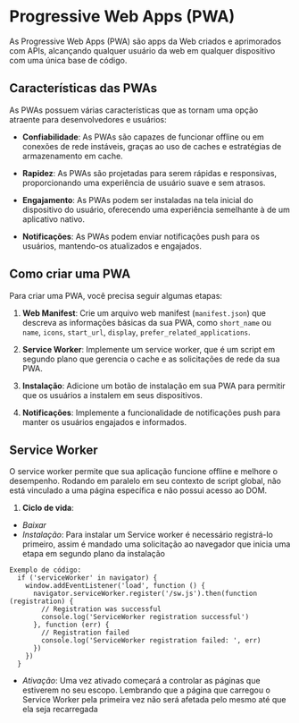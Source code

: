 # Progressive Web Apps (PWA)

As Progressive Web Apps (PWA) são apps da Web criados e aprimorados com APIs, alcançando qualquer usuário da web em qualquer dispositivo com uma única base de código.

## Características das PWAs

As PWAs possuem várias características que as tornam uma opção atraente para desenvolvedores e usuários:

- **Confiabilidade**: As PWAs são capazes de funcionar offline ou em conexões de rede instáveis, graças ao uso de caches e estratégias de armazenamento em cache.

- **Rapidez**: As PWAs são projetadas para serem rápidas e responsivas, proporcionando uma experiência de usuário suave e sem atrasos.

- **Engajamento**: As PWAs podem ser instaladas na tela inicial do dispositivo do usuário, oferecendo uma experiência semelhante à de um aplicativo nativo.

- **Notificações**: As PWAs podem enviar notificações push para os usuários, mantendo-os atualizados e engajados.

## Como criar uma PWA

Para criar uma PWA, você precisa seguir algumas etapas:

1. **Web Manifest**: Crie um arquivo web manifest (`manifest.json`) que descreva as informações básicas da sua PWA, como `short_name` ou `name`, `icons`, `start_url`, `display`, `prefer_related_applications`.

2. **Service Worker**: Implemente um service worker, que é um script em segundo plano que gerencia o cache e as solicitações de rede da sua PWA.

3. **Instalação**: Adicione um botão de instalação em sua PWA para permitir que os usuários a instalem em seus dispositivos.

4. **Notificações**: Implemente a funcionalidade de notificações push para manter os usuários engajados e informados.

## Service Worker

O service worker permite que sua aplicação funcione offline e melhore o desempenho. Rodando em paralelo em seu contexto de script global, não está vinculado a uma página específica e não possui acesso ao DOM.

1.  **Ciclo de vida**:

- *Baixar*
- *Instalação*: 
  Para instalar um Service worker é necessário registrá-lo primeiro, assim é mandado uma solicitação ao navegador que inicia uma etapa em segundo plano da instalação

```
Exemplo de código:
  if ('serviceWorker' in navigator) {
    window.addEventListener('load', function () {
      navigator.serviceWorker.register('/sw.js').then(function (registration) {
        // Registration was successful
        console.log('ServiceWorker registration successful')
      }, function (err) {
        // Registration failed
        console.log('ServiceWorker registration failed: ', err)
      })
    })
  }
  ```


- *Ativação*: 
  Uma vez ativado começará a controlar as páginas que estiverem no seu escopo. Lembrando que a página que carregou o Service Worker pela primeira vez não será afetada pelo mesmo até que ela seja recarregada
